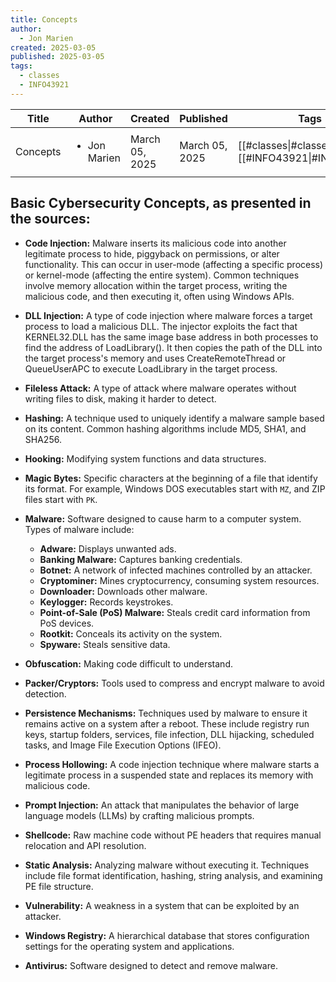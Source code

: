 ```yaml
---
title: Concepts
author:
  - Jon Marien
created: 2025-03-05
published: 2025-03-05
tags:
  - classes
  - INFO43921
---
```


| Title    | Author                       | Created        | Published      | Tags                                               |
| -------- | ---------------------------- | -------------- | -------------- | -------------------------------------------------- |
| Concepts | <ul><li>Jon Marien</li></ul> | March 05, 2025 | March 05, 2025 | [[#classes\|#classes]], [[#INFO43921\|#INFO43921]] |

## Basic Cybersecurity Concepts, as presented in the sources:
* **Code Injection:** Malware inserts its malicious code into another legitimate process to hide, piggyback on permissions, or alter functionality. This can occur in user-mode (affecting a specific process) or kernel-mode (affecting the entire system). Common techniques involve memory allocation within the target process, writing the malicious code, and then executing it, often using Windows APIs.

* **DLL Injection:** A type of code injection where malware forces a target process to load a malicious DLL. The injector exploits the fact that KERNEL32.DLL has the same image base address in both processes to find the address of LoadLibrary(). It then copies the path of the DLL into the target process's memory and uses CreateRemoteThread or QueueUserAPC to execute LoadLibrary in the target process.

* **Fileless Attack:** A type of attack where malware operates without writing files to disk, making it harder to detect.

* **Hashing:** A technique used to uniquely identify a malware sample based on its content. Common hashing algorithms include MD5, SHA1, and SHA256.

* **Hooking:** Modifying system functions and data structures.

* **Magic Bytes:** Specific characters at the beginning of a file that identify its format. For example, Windows DOS executables start with `MZ`, and ZIP files start with `PK`.

* **Malware:** Software designed to cause harm to a computer system. Types of malware include:
    * **Adware:** Displays unwanted ads.
    * **Banking Malware:** Captures banking credentials. 
    * **Botnet:** A network of infected machines controlled by an attacker.
    * **Cryptominer:** Mines cryptocurrency, consuming system resources.
    * **Downloader:** Downloads other malware.
    * **Keylogger:** Records keystrokes.
    * **Point-of-Sale (PoS) Malware:** Steals credit card information from PoS devices.
    * **Rootkit:** Conceals its activity on the system.
    * **Spyware:** Steals sensitive data.

* **Obfuscation:** Making code difficult to understand.

* **Packer/Cryptors:** Tools used to compress and encrypt malware to avoid detection.

* **Persistence Mechanisms:** Techniques used by malware to ensure it remains active on a system after a reboot. These include registry run keys, startup folders, services, file infection, DLL hijacking, scheduled tasks, and Image File Execution Options (IFEO).

* **Process Hollowing:** A code injection technique where malware starts a legitimate process in a suspended state and replaces its memory with malicious code.

* **Prompt Injection:** An attack that manipulates the behavior of large language models (LLMs) by crafting malicious prompts.

* **Shellcode:** Raw machine code without PE headers that requires manual relocation and API resolution.

* **Static Analysis:** Analyzing malware without executing it. Techniques include file format identification, hashing, string analysis, and examining PE file structure.

* **Vulnerability:** A weakness in a system that can be exploited by an attacker.

* **Windows Registry:** A hierarchical database that stores configuration settings for the operating system and applications.

* **Antivirus:** Software designed to detect and remove malware.
